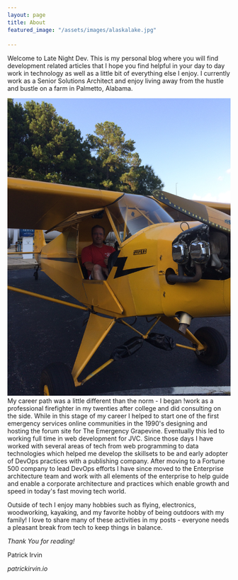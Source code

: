 ```yaml
---
layout: page
title: About
featured_image: "/assets/images/alaskalake.jpg"

---
```

Welcome to Late Night Dev.  This is my personal blog where you will find development related articles that I hope you find helpful in your day to day work in technology as well as a little bit of everything else I enjoy. I currently work as a Senior Solutions Architect and enjoy living away from the hustle and bustle on a farm in Palmetto, Alabama.

![patrickirvin.io](/assets/images/2017-08-19_18-09-41_997.jpeg?nf_resize=smartcrop&w=300&h=300#right)
My career path was a little different than the norm - I began !work as a professional firefighter in my twenties after college and did consulting on the side.  While in this stage of my career I helped to start one of the first emergency services online communities in the 1990's designing and hosting the forum site for The Emergency Grapevine. Eventually this led to working full time in web development for JVC. Since those days I have worked with several areas of tech from web programming to data technologies which helped me develop the skillsets to be and early adopter of DevOps practices with a publishing company.  After moving to a Fortune 500 company to lead DevOps efforts I have since moved to the Enterprise architecture team and work with all elements of the enterprise to help guide and enable a corporate architecture and practices which enable growth and speed in today's fast moving tech world.

Outside of tech I enjoy many hobbies such as flying, electronics, woodworking, kayaking, and my favorite hobby of being outdoors with my family!  I love to share many of these activities in my posts - everyone needs a pleasant break from tech to keep things in balance.

_Thank You for reading!_

Patrick Irvin

_patrickirvin.io_
